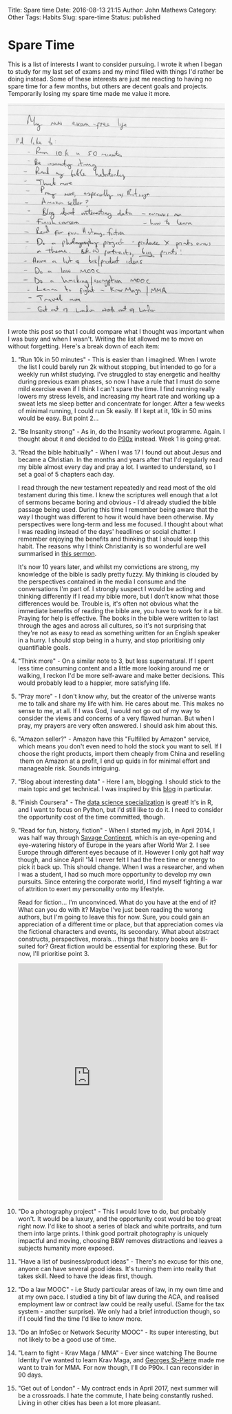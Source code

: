 Title: Spare time
Date: 2016-08-13 21:15
Author: John Mathews
Category: Other
Tags: Habits
Slug: spare-time
Status: published

# Spare Time
   
This is a list of interests I want to consider pursuing. I wrote it when
I began to study for my last set of exams and my mind filled with things
I'd rather be doing instead. Some of these interests are just me
reacting to having no spare time for a few months, but others are decent
goals and projects. Temporarily losing my spare time made me value it
more.

![free-time](/images/spare_time.jpg)

I wrote this post so that I could compare what I thought was important
when I was busy and when I wasn't. Writing the list allowed me to move
on without forgetting. Here's a break down of each item:

1.  "Run 10k in 50 minutes" - This is easier than I imagined. When I
    wrote the list I could barely run 2k without stopping, but intended
    to go for a weekly run whilst studying. I've struggled to stay
    energetic and healthy during previous exam phases, so now I have a
    rule that I must do some mild exercise even if I think I can't spare
    the time. I find running really lowers my stress levels, and
    increasing my heart rate and working up a sweat lets me sleep better
    and concentrate for longer. After a few weeks of minimal running, I
    could run 5k easily. If I kept at it, 10k in 50 mins would be
    easy. But point 2...

2.  "Be Insanity strong" - As in, do the Insanity workout programme.
    Again. I thought about it and decided to do
    [P90x](http://johnmathews.eu/p90x/) instead. Week 1 is going
    great.

3.  "Read the bible habitually" - When I was 17 I found out about Jesus
    and became a Christian. In the months and years after that I'd
    regularly read my bible almost every day and pray a lot. I wanted to
    understand, so I set a goal of 5 chapters each day.

    I read through the new testament repeatedly and read most of the old
    testament during this time. I knew the scriptures well enough that a
    lot of sermons became boring and obvious - I'd already studied the
    bible passage being used. During this time I remember being aware
    that the way I thought was different to how it would have been
    otherwise. My perspectives were long-term and less me focused. I
    thought about what I was reading instead of the days' headlines or
    social chatter. I remember enjoying the benefits and thinking that I
    should keep this habit. The reasons why I think Christianity is so
    wonderful are well summarised in
    [this sermon](http://messages.destinyedinburgh.com/sermon/the-gospel-we-preach-a-message-for-leaders).

    It's now 10 years later, and whilst my convictions are strong, my
    knowledge of the bible is sadly pretty fuzzy. My thinking is clouded
    by the perspectives contained in the media I consume and the
    conversations I'm part of. I strongly suspect I would be acting and
    thinking differently if I read my bible more, but I don't know what
    those differences would be. Trouble is, it's often not obvious what
    the immediate benefits of reading the bible are, you have to work
    for it a bit. Praying for help is effective. The books in the bible
    were written to last through the ages and across all cultures, so
    it's not surprising that they're not as easy to read as something
    written for an English speaker in a hurry. I should stop being in a
    hurry, and stop prioritising only quantifiable goals.

4.  "Think more" - On a similar note to 3, but less supernatural. If I
    spent less time consuming content and a little more looking around
    me or walking, I reckon I'd be more self-aware and make better
    decisions. This would probably lead to a happier, more satisfying
    life.

5.  "Pray more" - I don't know why, but the creator of the universe
    wants me to talk and share my life with him. He cares about me. This
    makes no sense to me, at all. If I was God, I would not go out of my
    way to consider the views and concerns of a very flawed human. But
    when I pray, my prayers are very often answered. I should ask him
    about this.

6.  "Amazon seller?" - Amazon have this "Fulfilled by Amazon" service,
    which means you don't even need to hold the stock you want to sell.
    If I choose the right products, import them cheaply from China and
    reselling  them on Amazon at a profit, I end up quids in for minimal
    effort and manageable risk. Sounds intriguing.

7.  "Blog about interesting data" - Here I am, blogging. I should stick
    to the main topic and get technical. I was inspired by this
    [blog](http://www.curiousgnu.com/) in particular.

8.  "Finish Coursera" - The [data science specialization](http://johnmathews.eu/courseras-data-science-specialisation/)
    is great! It's in R, and I want to focus on Python, but I'd still
    like to do it. I need to consider the opportunity cost of the time
    committed, though.

9.  "Read for fun, history, fiction" - When I started my job, in April 2014, I was half way through 
[Savage Continent](https://read.amazon.co.uk/kp/embed?asin=B00796LLLK&asin=B00796LLLK&preview=newtab&linkCode=kpe&ref_=cm_sw_r_kb_dp_GP2Rxb3Q8MYC4), which is an eye-opening and eye-watering history of Europe in the
    years after World War 2. I see Europe through different eyes because
    of it. However I only got half way though, and since April '14 I
    never felt I had the free time or energy to pick it back up. This
    should change. When I was a researcher, and when I was a student, I
    had so much more opportunity to develop my own pursuits. Since
    entering the corporate world, I find myself fighting a war of
    attrition to exert my personality onto my lifestyle.

    Read for fiction... I'm unconvinced. What do you have at the end of
    it? What can you do with it? Maybe I've just been reading the wrong
    authors, but I'm going to leave this for now. Sure, you could
    gain an appreciation of a different time or place, but that
    appreciation comes via the fictional characters and events, its
    secondary. What about abstract constructs, perspectives, morals...
    things that history books are ill-suited for? Great fiction would be
    essential for exploring these. But for now, I'll prioritise point 3.

    <iframe style="max-width: 100%; float:middle" src="https://read.amazon.co.uk/kp/card?asin=B00796LLLK&amp;asin=B00796LLLK&amp;preview=inline&amp;linkCode=kpe&amp;ref_=cm_sw_r_kb_dp_GP2Rxb3Q8MYC4" width="336" height="550" frameborder="0" allowfullscreen="allowfullscreen"></iframe>

10. "Do a photography project" - This I would love to do, but probably
    won't. It would be a luxury, and the opportunity cost would be too
    great right now. I'd like to shoot a series of black and white
    portraits, and turn them into large prints. I think good portrait
    photography is uniquely impactful and moving, choosing B&W removes
    distractions and leaves a subjects humanity more exposed.

11. "Have a list of business/product ideas" - There's no excuse for this
    one, anyone can have several good ideas. It's turning them into
    reality that takes skill. Need to have the ideas first, though.

12. "Do a law MOOC" - i.e Study particular areas of law, in my own time
    and at my own pace. I studied a tiny bit of law during the ACA, and
    realised employment law or contract law could be really useful.
    (Same for the tax system - another surprise). We only had a brief
    introduction though, so if I could find the time I'd like to know
    more.

13. "Do an InfoSec or Network Security MOOC" - Its super interesting,
    but not likely to be a good use of time.

14. "Learn to fight - Krav Maga / MMA" - Ever since watching The Bourne
    Identity I've wanted to learn Krav Maga, and [Georges
    St-Pierre](https://youtu.be/LybrzdG96_8) made me want to train
    for MMA. For now though, I'll do P90x. I can reconsider in 90 days. 
    
15. "Get out of London" - My contract ends in April 2017, next summer
    will be a crossroads. I hate the commute, I hate being constantly
    rushed. Living in other cities has been a lot more pleasant.

